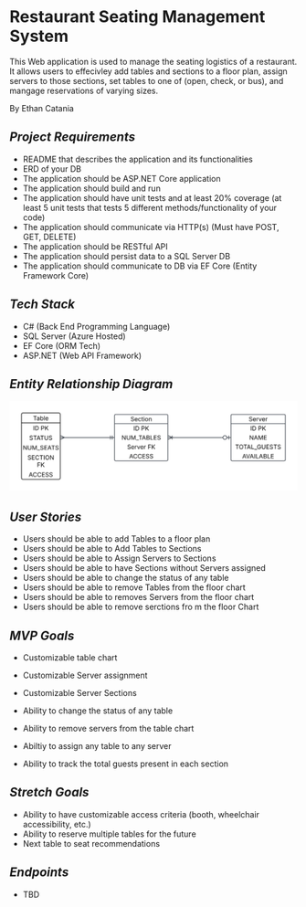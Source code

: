 # Restaurant Seating Management System

This Web application is used to manage the seating logistics of a restaurant. It allows users to effecivley add tables and sections to a floor plan, assign servers to those sections, set tables to one of (open, check, or bus), and mangage reservations of varying sizes. 

By Ethan Catania

## *Project Requirements*
* README that describes the application and its functionalities
* ERD of your DB
* The application should be ASP.NET Core application
* The application should build and run
* The application should have unit tests and at least 20% coverage (at least 5 unit tests that tests 5 different methods/functionality of your code)
* The application should communicate via HTTP(s) (Must have POST, GET, DELETE)
* The application should be RESTful API
* The application should persist data to a SQL Server DB
* The application should communicate to DB via EF Core (Entity Framework Core)

## *Tech Stack*
* C# (Back End Programming Language)
* SQL Server (Azure Hosted)
* EF Core (ORM Tech)
* ASP.NET (Web API Framework)

## *Entity Relationship Diagram*
![alt text](image.png)

## *User Stories*
* Users should be able to add Tables to a floor plan
* Users should be able to Add Tables to Sections
* Users should be able to Assign Servers to Sections
* Users should be able to have Sections without Servers assigned
* Users should be able to change the status of any table
* Users should be able to remove Tables from the floor chart 
* Users should be able to removes Servers from the floor chart
* Users should be able to remove serctions fro m the floor Chart

 ## *MVP Goals*

* Customizable table chart
* Customizable Server assignment
* Customizable Server Sections
* Ability to change the status of any table 
* Ability to remove servers from the table chart
* Abiltiy to assign any table to any server

* Ability to track the total guests present in each section

## *Stretch Goals*
* Ability to have customizable access criteria (booth, wheelchair accessibility, etc.)
* Ability to reserve multiple tables for the future
* Next table to seat recommendations

## *Endpoints*

* TBD


